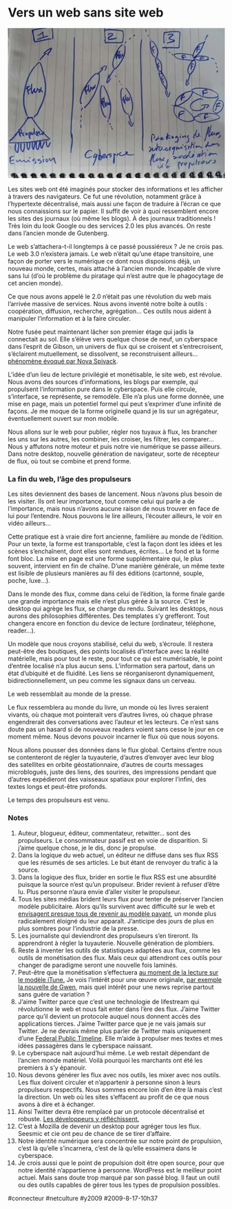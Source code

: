 # Vers un web sans site web

![flux](_i/flux.webp)

Les sites web ont été imaginés pour stocker des informations et les afficher à travers des navigateurs. Ce fut une révolution, notamment grâce à l’hypertexte décentralisé, mais aussi une façon de traduire à l’écran ce que nous connaissions sur le papier. Il suffit de voir à quoi ressemblent encore les sites des journaux (où même les blogs). À des journaux traditionnels ! Très loin du look Google ou des services 2.0 les plus avancés. On reste dans l’ancien monde de Gutenberg.

Le web s’attachera-t-il longtemps à ce passé poussiéreux ? Je ne crois pas. Le web 3.0 n’existera jamais. Le web n’était qu’une étape transitoire, une façon de porter vers le numérique ce dont nous disposions déjà, un nouveau monde, certes, mais attaché à l’ancien monde. Incapable de vivre sans lui (d’où le problème du piratage qui n’est autre que le phagocytage de cet ancien monde).

Ce que nous avons appelé le 2.0 n’était pas une révolution du web mais l’arrivée massive de services. Nous avons inventé notre boîte à outils : coopération, diffusion, recherche, agrégation… Ces outils nous aident à manipuler l’information et à la faire circuler.

Notre fusée peut maintenant lâcher son premier étage qui jadis la connectait au sol. Elle s’élève vers quelque chose de neuf, un cyberspace dans l’esprit de Gibson, un univers de flux qui se croisent et s’entrecroisent, s’éclairent mutuellement, se dissolvent, se reconstruisent ailleurs… [phénomène évoqué par Nova Spivack](http://www.archicampus.net/wordpress/?p=371).

L’idée d’un lieu de lecture privilégié et monétisable, le site web, est révolue. Nous avons des sources d’informations, les blogs par exemple, qui propulsent l’information pure dans le cyberspace. Puis elle circule, s’interface, se représente, se remodèle. Elle n’a plus une forme donnée, une mise en page, mais un potentiel formel qui peut s’exprimer d’une infinité de façons. Je me moque de la forme originelle quand je lis sur un agrégateur, éventuellement ouvert sur mon mobile.

Nous allons sur le web pour publier, régler nos tuyaux à flux, les brancher les uns sur les autres, les combiner, les croiser, les filtrer, les comparer… Nous y affutons notre moteur et puis notre vie numérique se passe ailleurs. Dans notre desktop, nouvelle génération de navigateur, sorte de récepteur de flux, où tout se combine et prend forme.

### La fin du web, l’âge des propulseurs

Les sites deviennent des bases de lancement. Nous n’avons plus besoin de les visiter. Ils ont leur importance, tout comme celui qui parle a de l’importance, mais nous n’avons aucune raison de nous trouver en face de lui pour l’entendre. Nous pouvons le lire ailleurs, l’écouter ailleurs, le voir en vidéo ailleurs…

Cette pratique est à vraie dire fort ancienne, familière au monde de l’édition. Pour un texte, la forme est transportable, c’est la façon dont les idées et les scènes s’enchaînent, dont elles sont rendues, écrites… Le fond et la forme font bloc. La mise en page est une forme supplémentaire qui, le plus souvent, intervient en fin de chaîne. D’une manière générale, un même texte est lisible de plusieurs manières au fil des éditions (cartonné, souple, poche, luxe…).

Dans le monde des flux, comme dans celui de l’édition, la forme finale garde une grande importance mais elle n’est plus gérée à la source. C’est le desktop qui agrège les flux, se charge du rendu. Suivant les desktops, nous aurons des philosophies différentes. Des templates s’y grefferont. Tout changera encore en fonction du device de lecture (ordinateur, téléphone, reader…).

Un modèle que nous croyons stabilisé, celui du web, s’écroule. Il restera peut-être des boutiques, des points localisés d’interface avec la réalité matérielle, mais pour tout le reste, pour tout ce qui est numérisable, le point d’entrée localisé n’a plus aucun sens. L’information sera partout, dans un état d’ubiquité et de fluidité. Les liens se réorganiseront dynamiquement, bidirectionnellement, un peu comme les signaux dans un cerveau.

Le web ressemblait au monde de la presse.

Le flux ressemblera au monde du livre, un monde où les livres seraient vivants, où chaque mot pointerait vers d’autres livres, où chaque phrase engendrerait des conversations avec l’auteur et les lecteurs. Ce n’est sans doute pas un hasard si de nouveaux readers voient sans cesse le jour en ce moment même. Nous devons pouvoir incarner le flux où que nous soyons.

Nous allons pousser des données dans le flux global. Certains d’entre nous se contenteront de régler la tuyauterie, d’autres d’envoyer avec leur blog des satellites en orbite géostationnaire, d’autres de courts messages microblogués, juste des liens, des sourires, des impressions pendant que d’autres expédieront des vaisseaux spatiaux pour explorer l’infini, des textes longs et peut-être profonds.

Le temps des propulseurs est venu.

### Notes

1. Auteur, blogueur, éditeur, commentateur, retwitter… sont des propulseurs. Le consommateur passif est en voie de disparition. Si j’aime quelque chose, je le dis, donc je propulse.
2. Dans la logique du web actuel, un éditeur ne diffuse dans ses flux RSS que les résumés de ses articles. Le but étant de renvoyer du trafic à la source.
3. Dans la logique des flux, brider en sortie le flux RSS est une absurdité puisque la source n’est qu’un propulseur. Brider revient à refuser d’être lu. Plus personne n’aura envie d’aller visiter le propulseur.
4. Tous les sites médias brident leurs flux pour tenter de préserver l’ancien modèle publicitaire. Alors qu’ils survivent avec difficulté sur le web et [envisagent presque tous de revenir au modèle payant](http://www.statesmanjournal.com/article/20090814/OPINION/908140335/1049), un monde plus radicalement éloigné du leur apparaît. J’anticipe des jours de plus en plus sombres pour l’industrie de la presse.
5. Les journaliste qui deviendront des propulseurs s’en tireront. Ils apprendront à régler la tuyauterie. Nouvelle génération de plombiers.
6. Reste à inventer les outils de statistiques adaptées aux flux, comme les outils de monétisation des flux. Mais ceux qui attendront ces outils pour changer de paradigme seront une nouvelle fois laminés.
7. Peut-être que la monétisation s’effectuera [au moment de la lecture sur le modèle iTune.](http://www.mondaynote.com/2009/08/09/paid-news-on-mobile-why-it-could-fly/) Je vois l’intérêt pour une œuvre originale, [par exemple la nouvelle de Gwen](http://gwencatala.over-blog.com/), mais quel intérêt pour une news reprise partout sans guère de variation ?
8. J’aime Twitter parce que c’est une technologie de lifestream qui révolutionne le web et nous fait enter dans l’ère des flux. J’aime Twitter parce qu’il devient un protocole auquel nous donnent accès des applications tierces. J’aime Twitter parce que je ne vais jamais sur Twitter. Je ne devrais même plus parler de Twitter mais uniquement d’une [Federal Public Timeline](http://siliconangle.com/ver2/2009/08/11/could-wordpress-be-the-natural-successor-to-twitter-friendfeed-and-facebook/). Elle m’aide à propulser mes textes et mes idées passagères dans le cyberspace naissant.
9. Le cyberspace nait aujourd’hui même. Le web restait dépendant de l’ancien monde matériel. Voilà pourquoi les marchants ont été les premiers à s’y épanouir.
10. Nous devons générer les flux avec nos outils, les mixer avec nos outils. Les flux doivent circuler et n’appartenir à personne sinon à leurs propulseurs respectifs. Nous sommes encore loin d’en être là mais c’est la direction. Un web où les sites s’effacent au profit de ce que nous avons à dire et à échanger.
11. Ainsi Twitter devra être remplacé par un protocole décentralisé et robuste. [Les développeurs y réfléchissent.](http://www.slate.com/id/2225283/pagenum/all/)
12. C’est à Mozilla de devenir un desktop pour agréger tous les flux. Seesmic et cie ont peu de chance de se tirer d’affaire.
13. Notre identité numérique sera concentrée sur notre point de propulsion, c’est là qu’elle s’incarnera, c’est de là qu’elle essaimera dans le cyberspace.
14. Je crois aussi que le point de propulsion doit être open source, pour que notre identité n’appartienne à personne. WordPress est le meilleur point actuel. Mais sans doute trop marqué par son passé blog. Il faut un outil ou des outils capables de gérer tous les types de propulsion possibles.


#connecteur #netculture #y2009 #2009-8-17-10h37
